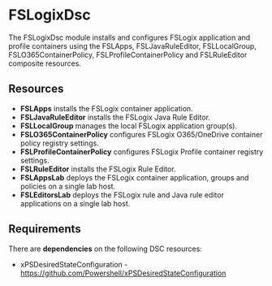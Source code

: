 # FSLogixDsc

The FSLogixDsc module installs and configures FSLogix application and profile containers using the FSLApps, FSLJavaRuleEditor, FSLLocalGroup, FSLO365ContainerPolicy, FSLProfileContainerPolicy and FSLRuleEditor composite resources.

## Resources

* **FSLApps** installs the FSLogix container application.
* **FSLJavaRuleEditor** installs the FSLogix Java Rule Editor.
* **FSLLocalGroup** manages the local FSLogix application group(s).
* **FSLO365ContainerPolicy** configures FSLogix O365/OneDrive container policy registry settings.
* **FSLProfileContainerPolicy** configures FSLogix Profile container registry settings.
* **FSLRuleEditor** installs the FSLogix Rule Editor.
* **FSLAppsLab** deploys the FSLogix container application, groups and policies on a single lab host.
* **FSLEditorsLab** deploys the FSLogix rule and Java rule editor applications on a single lab host.

## Requirements

There are __dependencies__ on the following DSC resources:

* xPSDesiredStateConfiguration - https://github.com/Powershell/xPSDesiredStateConfiguration
